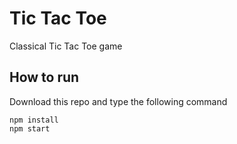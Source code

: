 # Tic Tac Toe

Classical Tic Tac Toe game


## How to run

Download this repo and type the following command

```
npm install
npm start
```
